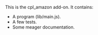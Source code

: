 This is the cpl_amazon add-on.  It contains:

* A program (lib/main.js).
* A few tests.
* Some meager documentation.
